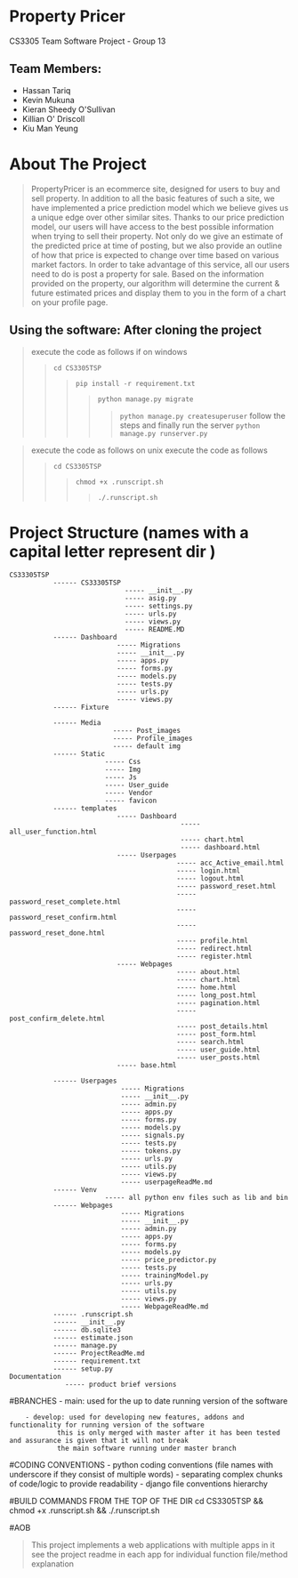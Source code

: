 # Property Pricer
CS3305 Team Software Project - Group 13


Team Members:
-
- Hassan Tariq
- Kevin Mukuna
- Kieran Sheedy O'Sullivan
- Killian O' Driscoll
- Kiu Man Yeung



# About The Project
> PropertyPricer is an ecommerce site, designed for users to buy and sell property. In addition to all the basic 
> features of such a site, we have implemented a price prediction model which we believe gives us a unique edge over 
> other similar sites.
> Thanks to our price prediction model, our users will have access to the best possible information when trying to sell 
> their property. Not only do we give an estimate of the predicted price at time of posting, but we also provide an 
> outline of how that price is expected to change over time based on various market factors.
> In order to take advantage of this service, all our users need to do is post a property for sale. Based on the 
> information provided on the property, our algorithm will determine the current & future estimated prices and display 
> them to you in the form of a chart on your profile page.




Using the software: After cloning the project 
-
> execute the code as follows if on windows 
>> `cd CS3305TSP` 
>>> `pip install -r requirement.txt`
>>>> `python manage.py migrate` 
>>>>> `python manage.py createsuperuser`
> follow the steps and finally run the server
>>>>> `python manage.py runserver.py`

> execute the code as follows on unix
> execute the code as follows
>> `cd CS3305TSP`
>>> `chmod +x .runscript.sh`
>>>> `./.runscript.sh` 


# Project Structure (names with a capital letter represent dir )

    CS33305TSP
               ------ CS33305TSP
                                 ----- __init__.py  
                                 ----- asig.py  
                                 ----- settings.py  
                                 ----- urls.py  
                                 ----- views.py  
                                 ----- README.MD
               ------ Dashboard
                               ----- Migrations
                               ----- __init__.py
                               ----- apps.py
                               ----- forms.py
                               ----- models.py
                               ----- tests.py
                               ----- urls.py
                               ----- views.py
               ------ Fixture

               ------ Media
                              ----- Post_images
                              ----- Profile_images
                              ----- default img
               ------ Static
                            ----- Css
                            ----- Img
                            ----- Js
                            ----- User_guide
                            ----- Vendor
                            ----- favicon
               ------ templates
                               ----- Dashboard
                                               ----- all_user_function.html
                                               ----- chart.html
                                               ----- dashboard.html
                               ----- Userpages
                                              ----- acc_Active_email.html
                                              ----- login.html
                                              ----- logout.html
                                              ----- password_reset.html
                                              ----- password_reset_complete.html
                                              ----- password_reset_confirm.html
                                              ----- password_reset_done.html
                                              ----- profile.html
                                              ----- redirect.html
                                              ----- register.html
                               ----- Webpages
                                              ----- about.html
                                              ----- chart.html
                                              ----- home.html
                                              ----- long_post.html
                                              ----- pagination.html
                                              ----- post_confirm_delete.html
                                              ----- post_details.html
                                              ----- post_form.html
                                              ----- search.html
                                              ----- user_guide.html
                                              ----- user_posts.html
                               ----- base.html

               ------ Userpages
                                ----- Migrations
                                ----- __init__.py
                                ----- admin.py
                                ----- apps.py
                                ----- forms.py
                                ----- models.py
                                ----- signals.py
                                ----- tests.py
                                ----- tokens.py
                                ----- urls.py
                                ----- utils.py
                                ----- views.py
                                ----- userpageReadMe.md
               ------ Venv
                            ----- all python env files such as lib and bin
               ------ Webpages
                                ----- Migrations
                                ----- __init__.py
                                ----- admin.py
                                ----- apps.py
                                ----- forms.py
                                ----- models.py
                                ----- price_predictor.py
                                ----- tests.py
                                ----- trainingModel.py
                                ----- urls.py
                                ----- utils.py
                                ----- views.py
                                ----- WebpageReadMe.md
               ------ .runscript.sh
               ------ __init__.py
               ------ db.sqlite3
               ------ estimate.json
               ------ manage.py
               ------ ProjectReadMe.md
               ------ requirement.txt
               ------ setup.py
    Documentation
                  ----- product brief versions
#BRANCHES
        - main: used for the up to date running version of the software

        - develop: used for developing new features, addons and functionality for running version of the software
                this is only merged with master after it has been tested and assurance is given that it will not break
                the main software running under master branch


#CODING CONVENTIONS
        - python coding conventions (file names with underscore if they consist of multiple words)
        - separating complex chunks of code/logic to provide readability
        - django file conventions hierarchy 

#BUILD COMMANDS FROM THE TOP OF THE DIR
        cd CS3305TSP && chmod +x .runscript.sh && ./.runscript.sh     

#AOB 
> This project implements a web applications with multiple apps in it
> see the project readme in each app for individual function file/method explanation
